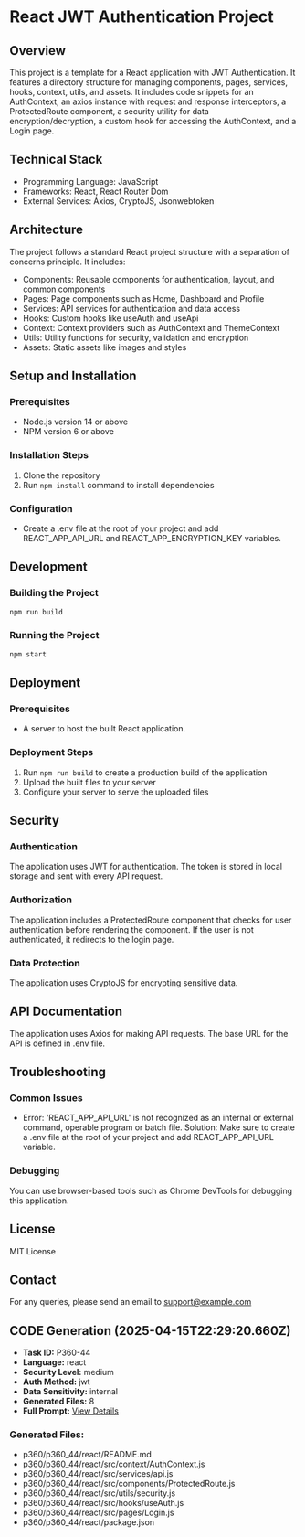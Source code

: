 # React JWT Authentication Project

## Overview
This project is a template for a React application with JWT Authentication. It features a directory structure for managing components, pages, services, hooks, context, utils, and assets. It includes code snippets for an AuthContext, an axios instance with request and response interceptors, a ProtectedRoute component, a security utility for data encryption/decryption, a custom hook for accessing the AuthContext, and a Login page.

## Technical Stack
- Programming Language: JavaScript
- Frameworks: React, React Router Dom
- External Services: Axios, CryptoJS, Jsonwebtoken

## Architecture
The project follows a standard React project structure with a separation of concerns principle. It includes:
- Components: Reusable components for authentication, layout, and common components
- Pages: Page components such as Home, Dashboard and Profile
- Services: API services for authentication and data access
- Hooks: Custom hooks like useAuth and useApi
- Context: Context providers such as AuthContext and ThemeContext
- Utils: Utility functions for security, validation and encryption
- Assets: Static assets like images and styles

## Setup and Installation
### Prerequisites
- Node.js version 14 or above
- NPM version 6 or above

### Installation Steps
1. Clone the repository
2. Run `npm install` command to install dependencies

### Configuration
- Create a .env file at the root of your project and add REACT_APP_API_URL and REACT_APP_ENCRYPTION_KEY variables.

## Development
### Building the Project
```bash
npm run build
```

### Running the Project
```bash
npm start
```

## Deployment
### Prerequisites
- A server to host the built React application.

### Deployment Steps
1. Run `npm run build` to create a production build of the application
2. Upload the built files to your server
3. Configure your server to serve the uploaded files

## Security
### Authentication
The application uses JWT for authentication. The token is stored in local storage and sent with every API request.

### Authorization
The application includes a ProtectedRoute component that checks for user authentication before rendering the component. If the user is not authenticated, it redirects to the login page.

### Data Protection
The application uses CryptoJS for encrypting sensitive data. 

## API Documentation
The application uses Axios for making API requests. The base URL for the API is defined in .env file.

## Troubleshooting
### Common Issues
- Error: 'REACT_APP_API_URL' is not recognized as an internal or external command,
operable program or batch file.
Solution: Make sure to create a .env file at the root of your project and add REACT_APP_API_URL variable.

### Debugging
You can use browser-based tools such as Chrome DevTools for debugging this application.

## License
MIT License

## Contact
For any queries, please send an email to support@example.com

## CODE Generation (2025-04-15T22:29:20.660Z)
- **Task ID:** P360-44
- **Language:** react
- **Security Level:** medium
- **Auth Method:** jwt
- **Data Sensitivity:** internal
- **Generated Files:** 8
- **Full Prompt:** [View Details](./.prompts/code-2025-04-15T22:29:20.660Z.json)

### Generated Files:
- p360/p360_44/react/README.md
- p360/p360_44/react/src/context/AuthContext.js
- p360/p360_44/react/src/services/api.js
- p360/p360_44/react/src/components/ProtectedRoute.js
- p360/p360_44/react/src/utils/security.js
- p360/p360_44/react/src/hooks/useAuth.js
- p360/p360_44/react/src/pages/Login.js
- p360/p360_44/react/package.json
